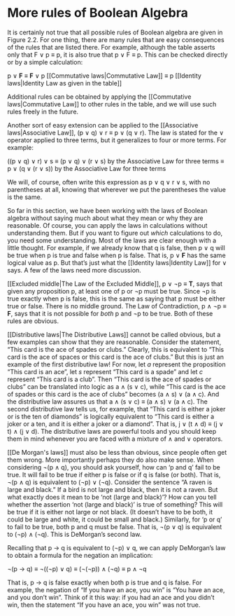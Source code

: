 # More rules of Boolean Algebra
It is certainly not true that all possible rules of Boolean algebra are given in Figure 2.2. For one thing, there are many rules that are easy consequences of the rules that are listed there. For example, although the table asserts only that F $\vee$ p $\equiv$ p, it is also true that p $\vee$ F $\equiv$ p. This can be checked directly or by a simple calculation:

p $\vee$ **F** $\equiv$ **F** $\vee$ p [[Commutative laws|Commutative Law]]
		  $\equiv$  p      [[Identity laws|Identity Law as given in the table]]

Additional rules can be obtained by applying the [[Commutative laws|Commutative Law]] to other rules in the table, and we will use such rules freely in the future.

Another sort of easy extension can be applied to the [[Associative laws|Associative Law]], (p $\vee$ q) $\vee$ r $\equiv$ p $\vee$ (q $\vee$ r). The law is stated for the $\vee$ operator applied to three terms, but it generalizes to four or more terms. For example:

((p $\vee$ q) $\vee$ r) $\vee$ s
			$\equiv$ (p $\vee$ q) $\vee$ (r $\vee$ s) by the Associative Law for three terms
			$\equiv$ p $\vee$ (q $\vee$ (r $\vee$ s)) by the Associative Law for three terms

We will, of course, often write this expression as p $\vee$ q $\vee$ r $\vee$ s, with no parentheses at all, knowing that wherever we put the parentheses the value is the same.

So far in this section, we have been working with the laws of Boolean algebra without saying much about what they mean or why they are reasonable. Of course, you can apply the laws in calculations without understanding them. But if you want to figure out *which* calculations to do, you need some understanding. Most of the laws are clear enough with a little thought. For example, if we already know that q is false, then p $\vee$ q will be true when p is true and false when p is false. That is, p $\vee$ **F** has the same logical value as p. But that’s just what the [[Identity laws|Identity Law]] for $\vee$ says. A few of the laws need more discussion.

[[Excluded middle|The Law of the Excluded Middle]], p $\vee$ $\neg$p $\equiv$ **T**, says that given any proposition p, at least one of p or $\neg$p must be true. Since $\neg$p is true exactly when p is false, this is the same as saying that p must be either true or false. There is no middle ground. The Law of Contradiction, p $\wedge$ $\neg$p $\equiv$ **F**, says that it is not possible for *both* p and $\neg$p to be true. Both of these rules are obvious.

[[Distributive laws|The Distributive Laws]] cannot be called obvious, but a few examples can show that they are reasonable. Consider the statement, “This card is the ace of spades or clubs.” Clearly, this is equivalent to “This card is the ace of spaces or this card is the ace of clubs.” But this is just an example of the first distributive law! For now, let *a* represent the proposition “This card is an ace”, let *s* represent “This card is a spade” and let *c* represent “This card is a club”. Then “This card is the ace of spades or clubs” can be translated into logic as a $\wedge$ (s $\vee$ c), while “This card is the ace of spades or this card is the ace of clubs” becomes (a $\wedge$ s) $\vee$ (a $\wedge$ c). And the distributive law assures us that a $\wedge$ (s $\vee$ c) $\equiv$ (a $\wedge$ s) $\vee$ (a $\wedge$ c). The second distributive law tells us, for example, that “This card is either a joker or is the ten of diamonds” is logically equivalent to “This card is either a joker or a ten, and it is either a joker or a diamond”. That is, j $\vee$ (t $\wedge$ d) $\equiv$ (j $\vee$ t) $\wedge$ (j $\vee$ d). The distributive laws are powerful tools and you should keep them in mind whenever you are faced with a mixture of $\wedge$ and $\vee$ operators.

[[De Morgan's laws]] must also be less than obvious, since people often get them wrong. More importantly perhaps they do also make sense. When considering $\neg$(p $\wedge$ q), you should ask yourself, how can ‘p and q’ fail to be true. It will fail to be true if either p is false or if q is false (or both). That is, $\neg$(p $\wedge$ q) is equivalent to ($\neg$p) $\vee$ ($\neg$q). Consider the sentence “A raven is large and black.” If a bird is not large and black, then it is not a raven. But what exactly does it mean to be ‘not (large and black)’? How can you tell whether the assertion ‘not (large and black)’ is true of something? This will be true if it is either not large or not black. (It doesn’t have to be both, it could be large and white, it could be small and black.) Similarly, for ‘p or q’ to fail to be true, both p and q must be false. That is, $\neg$(p $\vee$ q) is equivalent to ($\neg$p) $\wedge$ ($\neg$q). This is DeMorgan’s second law. 

Recalling that p $\rightarrow$ q is equivalent to ($\neg$p) $\vee$ q, we can apply DeMorgan’s law to obtain a formula for the negation an implication:

$\neg$(p $\rightarrow$ q) $\equiv$ $\neg$(($\neg$p) $\vee$ q)
			   $\equiv$ ($\neg$($\neg$p)) $\wedge$ ($\neg$q)
			   $\equiv$ p $\wedge$ $\neg$q

That is, p $\rightarrow$ q is false exactly when both p is true and q is false. For example, the negation of “If you have an ace, you win” is “You have an ace, and you don’t win”. Think of it this way: if you had an ace and you didn’t win, then the statement “If you have an ace, you win” was not true.
